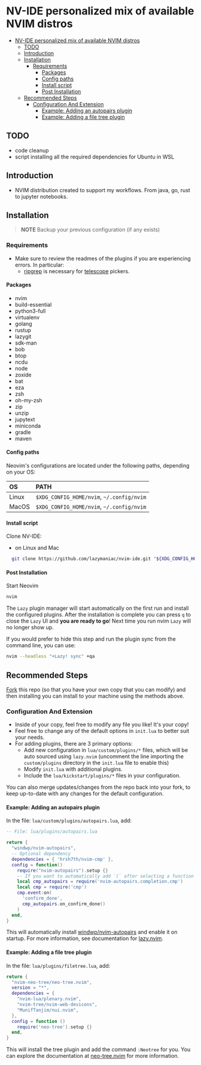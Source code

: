 # NV-IDE personalized mix of available NVIM distros

<!--toc:start-->

- [NV-IDE personalized mix of available NVIM distros](#nv-ide-personalized-mix-of-available-nvim-distros)
  - [TODO](#todo)
  - [Introduction](#introduction)
  - [Installation](#installation)
    - [Requirements](#requirements)
      - [Packages](#packages)
      - [Config paths](#config-paths)
      - [Install script](#install-script)
      - [Post Installation](#post-installation)
  - [Recommended Steps](#recommended-steps)
    - [Configuration And Extension](#configuration-and-extension)
      - [Example: Adding an autopairs plugin](#example-adding-an-autopairs-plugin)
      - [Example: Adding a file tree plugin](#example-adding-a-file-tree-plugin)
<!--toc:end-->

## TODO

- code cleanup
- script installing all the required dependencies for Ubuntu in WSL

## Introduction

- NVIM distribution created to support my workflows. From java, go, rust to
  jupyter notebooks.

## Installation

> **NOTE**
> Backup your previous configuration (if any exists)

### Requirements

- Make sure to review the readmes of the plugins if you are experiencing errors.
  In particular:
  - [ripgrep](https://github.com/BurntSushi/ripgrep#installation) is necessary for
    [telescope](https://github.com/nvim-telescope/telescope.nvim#suggested-dependencies)
    pickers.

#### Packages

- nvim
- build-essential
- python3-full
- virtualenv
- golang
- rustup
- lazygit
- sdk-man
- bob
- btop
- ncdu
- node
- zoxide
- bat
- eza
- zsh
- oh-my-zsh
- zip
- unzip
- jupytext
- miniconda
- gradle
- maven

#### Config paths

Neovim's configurations are located under the following paths, depending on your
OS:

| OS    | PATH                                      |
| :---- | :---------------------------------------- |
| Linux | `$XDG_CONFIG_HOME/nvim`, `~/.config/nvim` |
| MacOS | `$XDG_CONFIG_HOME/nvim`, `~/.config/nvim` |

#### Install script

Clone NV-IDE:

- on Linux and Mac

```sh
  git clone https://github.com/lazymaniac/nvim-ide.git "${XDG_CONFIG_HOME:-$HOME/.config}"/nvim
```

#### Post Installation

Start Neovim

```sh
nvim
```

The `Lazy` plugin manager will start automatically on the first run and install
the configured plugins. After the installation is complete you can press `q` to
close the `Lazy` UI and **you are ready to go**! Next time you run nvim `Lazy`
will no longer show up.

If you would prefer to hide this step and run the plugin sync from the command
line, you can use:

```sh
nvim --headless "+Lazy! sync" +qa
```

## Recommended Steps

[Fork](https://docs.github.com/en/get-started/quickstart/fork-a-repo) this repo
(so that you have your own copy that you can modify) and then installing you
can install to your machine using the methods above.

### Configuration And Extension

- Inside of your copy, feel free to modify any file you like! It's your copy!
- Feel free to change any of the default options in `init.lua` to better suit
  your needs.
- For adding plugins, there are 3 primary options:
  - Add new configuration in `lua/custom/plugins/*` files, which will be auto
    sourced using `lazy.nvim` (uncomment the line importing the `custom/plugins`
    directory in the `init.lua` file to enable this)
  - Modify `init.lua` with additional plugins.
  - Include the `lua/kickstart/plugins/*` files in your configuration.

You can also merge updates/changes from the repo back into your fork, to keep
up-to-date with any changes for the default configuration.

#### Example: Adding an autopairs plugin

In the file: `lua/custom/plugins/autopairs.lua`, add:

```lua
-- File: lua/plugins/autopairs.lua

return {
  "windwp/nvim-autopairs",
  -- Optional dependency
  dependencies = { 'hrsh7th/nvim-cmp' },
  config = function()
    require("nvim-autopairs").setup {}
    -- If you want to automatically add `(` after selecting a function or method
    local cmp_autopairs = require('nvim-autopairs.completion.cmp')
    local cmp = require('cmp')
    cmp.event:on(
      'confirm_done',
      cmp_autopairs.on_confirm_done()
    )
  end,
}
```

This will automatically install
[windwp/nvim-autopairs](https://github.com/windwp/nvim-autopairs) and enable it
on startup. For more information, see documentation for
[lazy.nvim](https://github.com/folke/lazy.nvim).

#### Example: Adding a file tree plugin

In the file: `lua/plugins/filetree.lua`, add:

```lua
return {
  "nvim-neo-tree/neo-tree.nvim",
  version = "*",
  dependencies = {
    "nvim-lua/plenary.nvim",
    "nvim-tree/nvim-web-devicons",
    "MunifTanjim/nui.nvim",
  },
  config = function ()
    require('neo-tree').setup {}
  end,
}
```

This will install the tree plugin and add the command `:Neotree` for you. You
can explore the documentation at
[neo-tree.nvim](https://github.com/nvim-neo-tree/neo-tree.nvim) for more information.
